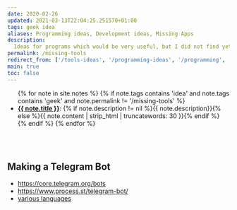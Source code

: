 ```yaml
---
date: 2020-02-26
updated: 2021-03-13T22:04:25.251570+01:00
tags: geek idea
aliases: Programming ideas, Development ideas, Missing Apps
description:
  Ideas for programs which would be very useful, but I did not find yet
permalink: /missing-tools
redirect_from: ['/tools-ideas', '/programming-ideas', '/programming', '/development-ideas', '/developing', '/developing-ideas', '/apps-ideas', '/programs', '/ideas', '/missing-apps', '/missing-programs', '/missing-digital-tools', '/dev-ideas', '/software-ideas', '/sw-ideas']
main: true
toc: false
---
```

<ul>
{% for note in site.notes %}
	{% if note.tags contains 'idea' and note.tags contains 'geek' and note.permalink != '/missing-tools' %}
		<li id='{{ note.title | slugify }}'><strong><a href='{{ note.url }}' target='_blank' title='{{ note.title }}'>{{ note.title }}</a></strong>: {% if note.description != nil %}{{ note.description}}{% else %}{{ note.content | strip_html | truncatewords: 30 }}{% endif %}</li>
	{% endif %}
{% endfor %}
</ul>

<br>
<br>

## Making a Telegram Bot

- <https://core.telegram.org/bots>
- <https://www.process.st/telegram-bot/>
- [various languages](https://core.telegram.org/bots/samples)
